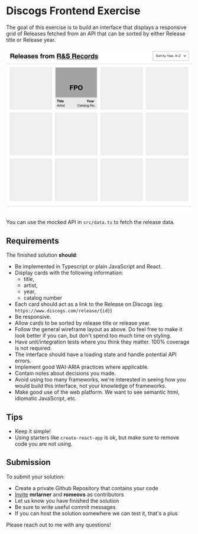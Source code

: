 # Discogs Frontend Exercise

The goal of this exercise is to build an interface that displays a responsive
grid of Releases fetched from an API that can be sorted by either Release title
or Release year.

![wireframe](./wireframe.png)

You can use the mocked API in `src/data.ts` to fetch the release data.

## Requirements
The finished solution **should**:
- Be implemented in Typescript or plain JavaScript and React.
- Display cards with the following information:
  - title,
  - artist,
  - year,
  - catalog number
- Each card should act as a link to the Release on Discogs (eg. `https://www.discogs.com/release/{id}`)
- Be responsive.
- Allow cards to be sorted by release title or release year.
- Follow the general wireframe layout as above. Do feel free to make it look better if
  you can, but don't spend too much time on styling.
- Have unit/integration tests where you think they matter. 100% coverage is not
  required.
- The interface should have a loading state and handle potential API errors.
- Implement good WAI-ARIA practices where applicable.
- Contain notes about decisions you made.
- Avoid using too many frameworks, we're interested in seeing how you would
  build this interface, not your knowledge of frameworks.
- Make good use of the web platform. We want to see semantic html, idiomatic
  JavaScript, etc.

## Tips
- Keep it simple!
- Using starters like `create-react-app` is ok, but make sure to remove code
  you are not using.

## Submission
To submit your solution:
- Create a private Github Repository that contains your code
- [Invite](https://docs.github.com/en/github/setting-up-and-managing-your-github-user-account/managing-access-to-your-personal-repositories/inviting-collaborators-to-a-personal-repository)
  **mrlarner** and **romeovs** as contributors
- Let us know you have finished the solution
- Be sure to write useful commit messages
- If you can host the solution somewhere we can test it, that's a plus

Please reach out to me with any questions!

